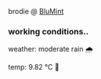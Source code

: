 brodie @ [BluMint](https://www.linkedin.com/company/blumint-io/)

<!--weather_start-->
### working conditions..

weather: moderate rain 🌧️

temp: 9.82 °C 🧥

<!--weather_end-->
